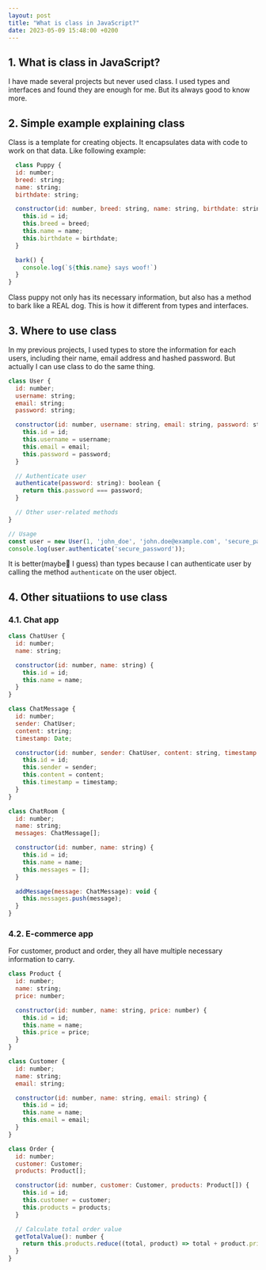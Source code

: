 ```yaml
---
layout: post
title: "What is class in JavaScript?"
date: 2023-05-09 15:48:00 +0200
---
```


## 1. What is class in JavaScript?

I have made several projects but never used class. I used types and interfaces and found they are enough for me.
But its always good to know more.

## 2. Simple example explaining class

Class is a template for creating objects. It encapsulates data with code to work on that data. Like following example:
  
```javascript
  class Puppy {
  id: number;
  breed: string;
  name: string;
  birthdate: string;

  constructor(id: number, breed: string, name: string, birthdate: string) {
    this.id = id;
    this.breed = breed;
    this.name = name;
    this.birthdate = birthdate;
  }

  bark() {
    console.log(`${this.name} says woof!`)
  }
}
```

Class puppy not only has its necessary information, but also has a method to bark like a REAL dog. This is how it different from types and interfaces.

## 3. Where to use class

In my previous projects, I used types to store the information for each users, including their name, email address and hashed password. But actually I can use class to do the same thing.

```javascript
class User {
  id: number;
  username: string;
  email: string;
  password: string;

  constructor(id: number, username: string, email: string, password: string) {
    this.id = id;
    this.username = username;
    this.email = email;
    this.password = password;
  }

  // Authenticate user
  authenticate(password: string): boolean {
    return this.password === password;
  }

  // Other user-related methods
}

// Usage
const user = new User(1, 'john_doe', 'john.doe@example.com', 'secure_password');
console.log(user.authenticate('secure_password'));
```
It is better(maybe🫥 I guess) than types because I can authenticate user by calling the method `authenticate` on the user object.

## 4. Other situatiions to use class

### 4.1. Chat app

```javascript
class ChatUser {
  id: number;
  name: string;

  constructor(id: number, name: string) {
    this.id = id;
    this.name = name;
  }
}

class ChatMessage {
  id: number;
  sender: ChatUser;
  content: string;
  timestamp: Date;

  constructor(id: number, sender: ChatUser, content: string, timestamp: Date) {
    this.id = id;
    this.sender = sender;
    this.content = content;
    this.timestamp = timestamp;
  }
}

class ChatRoom {
  id: number;
  name: string;
  messages: ChatMessage[];

  constructor(id: number, name: string) {
    this.id = id;
    this.name = name;
    this.messages = [];
  }

  addMessage(message: ChatMessage): void {
    this.messages.push(message);
  }
}
```

### 4.2. E-commerce app

For customer, product and order, they all have multiple necessary information to carry.

```javascript
class Product {
  id: number;
  name: string;
  price: number;

  constructor(id: number, name: string, price: number) {
    this.id = id;
    this.name = name;
    this.price = price;
  }
}

class Customer {
  id: number;
  name: string;
  email: string;

  constructor(id: number, name: string, email: string) {
    this.id = id;
    this.name = name;
    this.email = email;
  }
}

class Order {
  id: number;
  customer: Customer;
  products: Product[];

  constructor(id: number, customer: Customer, products: Product[]) {
    this.id = id;
    this.customer = customer;
    this.products = products;
  }

  // Calculate total order value
  getTotalValue(): number {
    return this.products.reduce((total, product) => total + product.price, 0);
  }
}
```